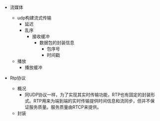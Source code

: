 - 流媒体
  - udp构建流式传输
    - 延迟
    - 乱序
      - 接收缓冲
        - 数据包的封装信息
          - 包序号
          - 时间戳
  - 播放
    - 播放缓冲

- Rtp协议
  - 概况
    - 同UDP协议一样，为了实现其实时传输功能，RTP也有固定的封装形式。RTP用来为端到端的实时传输提供时间信息和流同步，但并不保证服务质量。服务质量由RTCP来提供。
  - 封装

